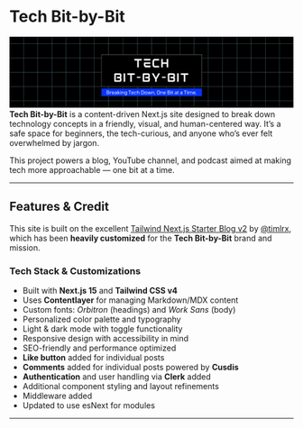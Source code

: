 # Tech Bit-by-Bit

![Tech Bit-by-Bit](./public/static/images/tbbb-banner-patreon.png)
**Tech Bit-by-Bit** is a content-driven Next.js site designed to break down technology concepts in a friendly, visual, and human-centered way. It’s a safe space for beginners, the tech-curious, and anyone who’s ever felt overwhelmed by jargon.

This project powers a blog, YouTube channel, and podcast aimed at making tech more approachable — one bit at a time.

---

## Features & Credit

This site is built on the excellent [Tailwind Next.js Starter Blog v2](https://github.com/timlrx/tailwind-nextjs-starter-blog) by [@timlrx](https://github.com/timlrx), which has been **heavily customized** for the **Tech Bit-by-Bit** brand and mission.

### Tech Stack & Customizations

- Built with **Next.js 15** and **Tailwind CSS v4**
- Uses **Contentlayer** for managing Markdown/MDX content
- Custom fonts: _Orbitron_ (headings) and _Work Sans_ (body)
- Personalized color palette and typography
- Light & dark mode with toggle functionality
- Responsive design with accessibility in mind
- SEO-friendly and performance optimized
- **Like button** added for individual posts
- **Comments** added for individual posts powered by **Cusdis**
- **Authentication** and user handling via **Clerk** added
- Additional component styling and layout refinements
- Middleware added
- Updated to use esNext for modules

---
